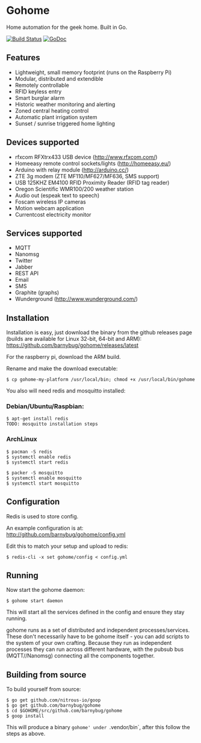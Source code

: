 # Gohome

Home automation for the geek home. Built in Go.

[![Build Status](https://secure.travis-ci.org/barnybug/gohome.png)](http://travis-ci.org/barnybug/gohome)
[![GoDoc](https://godoc.org/github.com/barnybug/gohome?status.svg)](http://godoc.org/github.com/barnybug/gohome)

## Features

- Lightweight, small memory footprint (runs on the Raspberry Pi)
- Modular, distributed and extendible
- Remotely controllable
- RFID keyless entry
- Smart burglar alarm
- Historic weather monitoring and alerting
- Zoned central heating control
- Automatic plant irrigation system
- Sunset / sunrise triggered home lighting

## Devices supported

- rfxcom RFXtrx433 USB device (http://www.rfxcom.com/)
- Homeeasy remote control sockets/lights (http://homeeasy.eu/)
- Arduino with relay module (http://arduino.cc/)
- ZTE 3g modem (ZTE MF110/MF627/MF636, SMS support)
- USB 125KHZ EM4100 RFID Proximity Reader (RFID tag reader)
- Oregon Scientific WMR100/200 weather station
- Audio out (espeak text to speech)
- Foscam wireless IP cameras
- Motion webcam application
- Currentcost electricity monitor

## Services supported

- MQTT
- Nanomsg
- Twitter
- Jabber
- REST API
- Email
- SMS
- Graphite (graphs)
- Wunderground (http://www.wunderground.com/)

## Installation

Installation is easy, just download the binary from the github releases page (builds are available for Linux 32-bit, 64-bit and ARM):
https://github.com/barnybug/gohome/releases/latest

For the raspberry pi, download the ARM build.

Rename and make the download executable:

    $ cp gohome-my-platform /usr/local/bin; chmod +x /usr/local/bin/gohome

You also will need redis and mosquitto installed:

### Debian/Ubuntu/Raspbian:

    $ apt-get install redis
    TODO: mosquitto installation steps

### ArchLinux

    $ pacman -S redis
    $ systemctl enable redis
    $ systemctl start redis

    $ packer -S mosquitto
    $ systemctl enable mosquitto
    $ systemctl start mosquitto

## Configuration

Redis is used to store config.

An example configuration is at:
http://github.com/barnybug/gohome/config.yml

Edit this to match your setup and upload to redis:

    $ redis-cli -x set gohome/config < config.yml

## Running

Now start the gohome daemon:

    $ gohome start daemon

This will start all the services defined in the config and ensure they stay
running.

gohome runs as a set of distributed and independent processes/services. These
don't necessarily have to be gohome itself - you can add scripts to the system
of your own crafting. Because they run as independent processes they can run
across different hardware, with the pubsub bus (MQTT//Nanomsg) connecting
all the components together.

## Building from source

To build yourself from source:

    $ go get github.com/nitrous-io/goop
    $ go get github.com/barnybug/gohome
    $ cd $GOHOME/src/github.com/barnybug/gohome
    $ goop install

This will produce a binary `gohome' under `.vendor/bin`, after this follow the steps as above.
